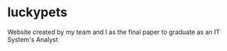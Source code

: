 # luckypets
Website created by my team and I as the final paper to graduate as an IT System's Analyst
